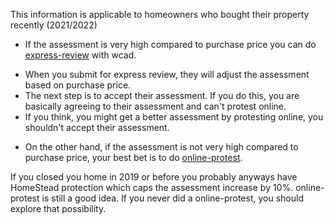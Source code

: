 This information is applicable to homeowners who bought their property recently (2021/2022)
* If the assessment is very high compared to purchase price you can do [express-review](https://www.wcad.org/express-review-for-new-property-purchases) with wcad.
 - When you submit for express review, they will adjust the assessment based on purchase price.
 - The next step is to accept their assessment. If you do this, you are basically agreeing to their assessment and can't protest online.
 - If you think, you might get a better assessment by protesting online, you shouldn't accept their assessment.

* On the other hand, if the assessment is not very high compared to purchase price, your best bet is to do [online-protest](https://www.wcad.org/online-protest-filing).

If you closed you home in 2019 or before you probably anyways have HomeStead protection which caps the assessment increase by 10%. online-protest is still a good idea. If you never did a online-protest, you should explore that possibility.
